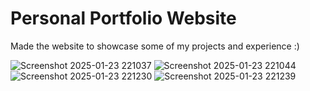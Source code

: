 # Personal Portfolio Website

Made the website to showcase some of my projects and experience :)

![Screenshot 2025-01-23 221037](https://github.com/user-attachments/assets/f4c2c087-6c96-4372-8bdb-9e5cb1705853)
![Screenshot 2025-01-23 221044](https://github.com/user-attachments/assets/586004bf-41d5-4f5d-9a8d-5bf00d437f59)
![Screenshot 2025-01-23 221230](https://github.com/user-attachments/assets/a4c1b588-3431-4324-8f3b-421615e1e14a)
![Screenshot 2025-01-23 221239](https://github.com/user-attachments/assets/9b72e06b-08b6-4f73-bdc4-fb51e245222a)
